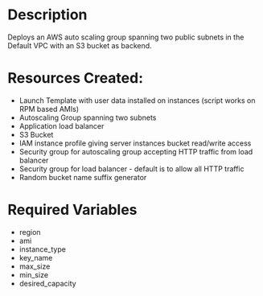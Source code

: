 # Description

Deploys an AWS auto scaling group spanning two public subnets in the Default VPC with an S3 bucket as backend. 

# Resources Created: 

* Launch Template with user data installed on instances (script works on RPM based AMIs)
* Autoscaling Group spanning two subnets
* Application load balancer 
* S3 Bucket
* IAM instance profile giving server instances bucket read/write access
* Security group for autoscaling group accepting HTTP traffic from load balancer
* Security group for load balancer - default is to allow all HTTP traffic 
* Random bucket name suffix generator

# Required Variables

* region
* ami
* instance_type
* key_name
* max_size
* min_size
* desired_capacity
